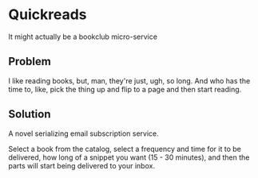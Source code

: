 # Quickreads #

It might actually be a bookclub micro-service

## Problem

I like reading books, but, man, they're just, ugh, so long. And who has the time to, like, pick the thing up and flip to a page and then start reading.

## Solution

A novel serializing email subscription service.

Select a book from the catalog, select a frequency and time for it to be delivered, how long of a snippet you want (15 - 30 minutes), and then the parts will start being delivered to your inbox.
